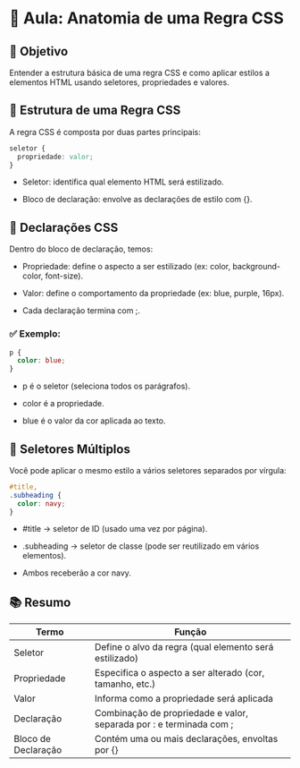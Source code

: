 # 🎨 Aula: Anatomia de uma Regra CSS
## 🎯 Objetivo
Entender a estrutura básica de uma regra CSS e como aplicar estilos a elementos HTML usando seletores, propriedades e valores.

## 🧱 Estrutura de uma Regra CSS
A regra CSS é composta por duas partes principais:
```css
seletor {
  propriedade: valor;
}
```
* Seletor: identifica qual elemento HTML será estilizado.

* Bloco de declaração: envolve as declarações de estilo com {}.

## 🔧 Declarações CSS
Dentro do bloco de declaração, temos:

* Propriedade: define o aspecto a ser estilizado (ex: color, background-color, font-size).

* Valor: define o comportamento da propriedade (ex: blue, purple, 16px).

* Cada declaração termina com ;.

### ✅ Exemplo:
```css
p {
  color: blue;
}
```
* p é o seletor (seleciona todos os parágrafos).

* color é a propriedade.

* blue é o valor da cor aplicada ao texto.

## 🧪 Seletores Múltiplos
Você pode aplicar o mesmo estilo a vários seletores separados por vírgula:

```css
#title,
.subheading {
  color: navy;
}
```
* #title → seletor de ID (usado uma vez por página).

* .subheading → seletor de classe (pode ser reutilizado em vários elementos).

* Ambos receberão a cor navy.


## 📚 Resumo

Termo                       | Função
----------------------------|------------------------
Seletor	                    | Define o alvo da regra (qual elemento será estilizado)
Propriedade	                | Especifica o aspecto a ser alterado (cor, tamanho, etc.)
Valor	                    | Informa como a propriedade será aplicada
Declaração	                | Combinação de propriedade e valor, separada por : e terminada com ;
Bloco de Declaração	        | Contém uma ou mais declarações, envoltas por {}


